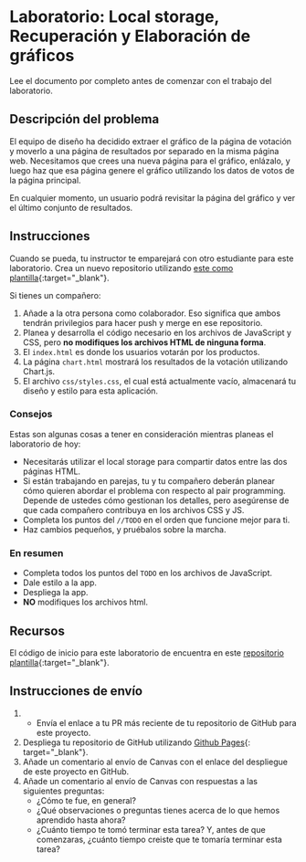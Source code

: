 ﻿# Laboratorio: Local storage, Recuperación y Elaboración de gráficos

Lee el documento por completo antes de comenzar con el trabajo del laboratorio.

## Descripción del problema

El equipo de diseño ha decidido extraer el gráfico de la página de votación y moverlo a una página de resultados por separado en la misma página web. Necesitamos que crees una nueva página para el gráfico, enlázalo, y luego haz que esa página genere el gráfico utilizando los datos de votos de la página principal.

En cualquier momento, un usuario podrá revisitar la página del gráfico y ver el último conjunto de resultados.

## Instrucciones

Cuando se pueda, tu instructor te emparejará con otro estudiante para este laboratorio. Crea un nuevo repositorio utilizando [este como plantilla](https://github.com/codefellows/201-lab-14){:target="_blank"}.

Si tienes un compañero:

1. Añade a la otra persona como colaborador. Eso significa que ambos tendrán privilegios para hacer push y merge en ese repositorio.
1. Planea y desarrolla el código necesario en los archivos de JavaScript y CSS, pero **no modifiques los archivos HTML de ninguna forma**.
1. El `index.html` es donde los usuarios votarán por los productos.
1. La página `chart.html` mostrará los resultados de la votación utilizando Chart.js.
1. El archivo `css/styles.css`, el cual está actualmente vacío, almacenará tu diseño y estilo para esta aplicación.

### Consejos

Estas son algunas cosas a tener en consideración mientras planeas el laboratorio de hoy:

- Necesitarás utilizar el local storage para compartir datos entre las dos páginas HTML.
- Si están trabajando en parejas, tu y tu compañero deberán planear cómo quieren abordar el problema con respecto al pair programming. Depende de ustedes cómo gestionan los detalles, pero asegúrense de que cada compañero contribuya en los archivos CSS y JS.
- Completa los puntos del `//TODO` en el orden que funcione mejor para ti.
- Haz cambios pequeños, y pruébalos sobre la marcha.

### En resumen

- Completa todos los puntos del `TODO` en los archivos de JavaScript.
- Dale estilo a la app.
- Despliega la app.
- ****NO**** modifiques los archivos html.

## Recursos

El código de inicio para este laboratorio de encuentra en este [repositorio plantilla](https://github.com/codefellows/201-lab-14){:target="_blank"}.

## Instrucciones de envío

1. - Envía el enlace a tu PR más reciente de tu repositorio de GitHub para este proyecto.
1. Despliega tu repositorio de GitHub utilizando [Github Pages](https://docs.github.com/es/pages/getting-started-with-github-pages/creating-a-github-pages-site#creating-your-site){:  target="_blank"}.
1. Añade un comentario al envío de Canvas con el enlace del despliegue de este proyecto en GitHub.
1. Añade un comentario al envío de Canvas con respuestas a las siguientes preguntas:
    - ¿Cómo te fue, en general?
    - ¿Qué observaciones o preguntas tienes acerca de lo que hemos aprendido hasta ahora?
    - ¿Cuánto tiempo te tomó terminar esta tarea? Y, antes de que comenzaras, ¿cuánto tiempo creiste que te tomaría terminar esta tarea?
